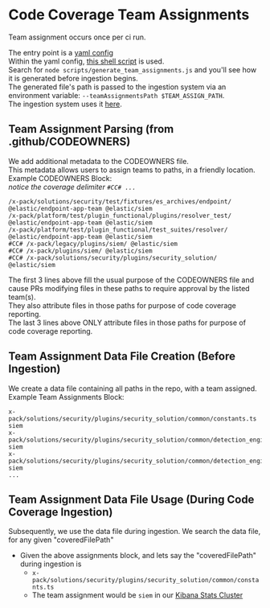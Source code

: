 # Code Coverage Team Assignments

Team assignment occurs once per ci run.

The entry point is a [yaml config](https://buildkite.com/elastic/kibana-code-coverage-main/steps)  
Within the yaml config, [this shell script](https://github.com/elastic/kibana/blob/main/.buildkite/scripts/steps/code_coverage/reporting/ingestData.sh) is used.  
Search for `node scripts/generate_team_assignments.js` and you'll see how it is generated before ingestion begins.  
The generated file's path is passed to the ingestion system via an environment variable: `--teamAssignmentsPath $TEAM_ASSIGN_PATH`.  
The ingestion system uses it [here](https://github.com/elastic/kibana/blob/main/src/dev/code_coverage/ingest_coverage/index.js#L33).

## Team Assignment Parsing (from .github/CODEOWNERS)

We add additional metadata to the CODEOWNERS file.  
This metadata allows users to assign teams to paths, in a friendly location.  
Example CODEOWNERS Block:  
_notice the coverage delimiter `#CC# ...`_

```
/x-pack/solutions/security/test/fixtures/es_archives/endpoint/ @elastic/endpoint-app-team @elastic/siem
/x-pack/platform/test/plugin_functional/plugins/resolver_test/ @elastic/endpoint-app-team @elastic/siem
/x-pack/platform/test/plugin_functional/test_suites/resolver/ @elastic/endpoint-app-team @elastic/siem
#CC# /x-pack/legacy/plugins/siem/ @elastic/siem
#CC# /x-pack/plugins/siem/ @elastic/siem
#CC# /x-pack/solutions/security/plugins/security_solution/ @elastic/siem
```

The first 3 lines above fill the usual purpose of the CODEOWNERS file and cause PRs modifying files in these paths to require approval by the listed team(s).  
They also attribute files in those paths for purpose of code coverage reporting.  
The last 3 lines above ONLY attribute files in those paths for purpose of code coverage reporting.

## Team Assignment Data File Creation (Before Ingestion)

We create a data file containing all paths in the repo, with a team assigned.  
Example Team Assignments Block:

```
x-pack/solutions/security/plugins/security_solution/common/constants.ts siem
x-pack/solutions/security/plugins/security_solution/common/detection_engine/build_exceptions_query.test.ts siem
x-pack/solutions/security/plugins/security_solution/common/detection_engine/build_exceptions_query.ts siem
...
```

## Team Assignment Data File Usage (During Code Coverage Ingestion)

Subsequently, we use the data file during ingestion.
We search the data file, for any given "coveredFilePath"

- Given the above assignments block, and lets say the "coveredFilePath" during ingestion is
  - `x-pack/solutions/security/plugins/security_solution/common/constants.ts`
  - The team assignment would be `siem` in our [Kibana Stats Cluster](<https://kibana-stats.elastic.dev/app/dashboards#/view/58b8db70-62f9-11ea-8312-7f2d69b79843?_g=(filters%3A!()%2CrefreshInterval%3A(pause%3A!t%2Cvalue%3A0)%2Ctime%3A(from%3Anow-7d%2Cto%3Anow))>)
